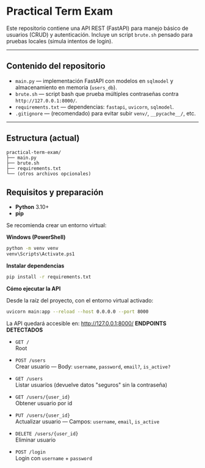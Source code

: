 # Practical Term Exam

Este repositorio contiene una API REST (FastAPI) para manejo básico de usuarios (CRUD) y autenticación. Incluye un script `brute.sh` pensado para pruebas locales (simula intentos de login).

---

## Contenido del repositorio

- `main.py` — implementación FastAPI con modelos en `sqlmodel` y almacenamiento en memoria (`users_db`).
- `brute.sh` — script bash que prueba múltiples contraseñas contra `http://127.0.0.1:8000/`.
- `requirements.txt` — dependencias: `fastapi`, `uvicorn`, `sqlmodel`.
- `.gitignore` — (recomendado) para evitar subir `venv/`, `__pycache__/`, etc.

---

## Estructura (actual)
```
practical-term-exam/
├── main.py
├── brute.sh
├── requirements.txt
└── (otros archivos opcionales)
```

## Requisitos y preparación

- **Python** 3.10+  
- **pip**

Se recomienda crear un entorno virtual:

**Windows (PowerShell)**
``` bash
python -m venv venv
venv\Scripts\Activate.ps1
```
**Instalar dependencias**
``` bash 
pip install -r requirements.txt
```
**Cómo ejecutar la API**

Desde la raíz del proyecto, con el entorno virtual activado:
``` bash 
uvicorn main:app --reload --host 0.0.0.0 --port 8000
```
La API quedará accesible en: http://127.0.0.1:8000/
**ENDPOINTS DETECTADOS**
- `GET /`  
  Root

- `POST /users`  
  Crear usuario — Body: `username`, `password`, `email?`, `is_active?`

- `GET /users`  
  Listar usuarios (devuelve datos "seguros" sin la contraseña)

- `GET /users/{user_id}`  
  Obtener usuario por id

- `PUT /users/{user_id}`  
  Actualizar usuario — Campos: `username`, `email`, `is_active`

- `DELETE /users/{user_id}`  
  Eliminar usuario

- `POST /login`  
  Login con `username` + `password`

